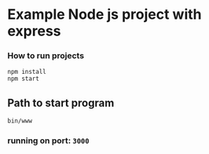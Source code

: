 # Example Node js project with express

### How to run projects
```
npm install
npm start
```

## Path to start program 
```
bin/www
```
### running on port: `3000`
